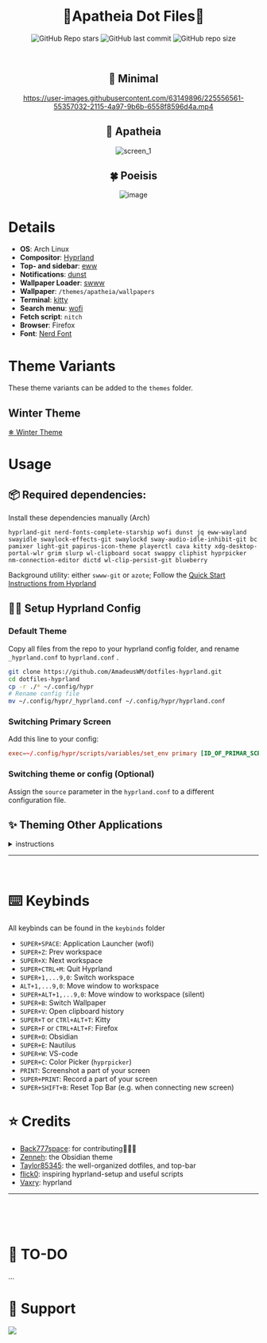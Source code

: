 <div align="center">

# 🌸**Apatheia Dot Files**🌸

![GitHub Repo stars](https://img.shields.io/github/stars/AmadeusWM/dotfiles-hyprland?style=for-the-badge&color=E08BCA) ![GitHub last commit](https://img.shields.io/github/last-commit/AmadeusWM/dotfiles-hyprland?style=for-the-badge&color=E08BCA) ![GitHub repo size](https://img.shields.io/github/repo-size/AmadeusWM/dotfiles-hyprland?style=for-the-badge&color=E08BCA)


<br/>

## 🌙 Minimal

https://user-images.githubusercontent.com/63149896/225556561-55357032-2115-4a97-9b6b-6558f8596d4a.mp4

## 🌸 Apatheia

![screen_1](/assets/screenshots/ImagesShowcase.png)

## 🍀 Poeisis

![image](https://user-images.githubusercontent.com/63149896/232291001-e818654f-8b3b-494f-91a0-d2f32f09887b.png)

</div>

# Details
- **OS**: Arch Linux
- **Compositor**: [Hyprland](https://github.com/hyprwm/Hyprland)
- **Top- and sidebar**: [eww](https://github.com/elkowar/eww)
- **Notifications**: [dunst](https://github.com/dunst-project/dunst)
- **Wallpaper Loader**: [swww](https://github.com/Horus645/swww)
- **Wallpaper**: `/themes/apatheia/wallpapers`
- **Terminal**: [kitty](https://github.com/kovidgoyal/kitty)
- **Search menu**: [wofi](https://github.com/uncomfyhalomacro/wofi)
- **Fetch script**: `nitch`
- **Browser**: Firefox
- **Font**: [Nerd Font](https://www.nerdfonts.com/)

# Theme Variants
These theme variants can be added to the `themes` folder.
## Winter Theme
[❄ Winter Theme](https://github.com/AmadeusWM/hyprland-winter)

# Usage
## 📦 Required dependencies:
Install these dependencies manually (Arch) 
```shell
hyprland-git nerd-fonts-complete-starship wofi dunst jq eww-wayland swayidle swaylock-effects-git swaylockd sway-audio-idle-inhibit-git bc pamixer light-git papirus-icon-theme playerctl cava kitty xdg-desktop-portal-wlr grim slurp wl-clipboard socat swappy cliphist hyprpicker nm-connection-editor dictd wl-clip-persist-git blueberry
```
Background utility:
either `swww-git` or `azote`;
Follow the [Quick Start Instructions from Hyprland](https://wiki.hyprland.org/Getting-Started/Quick-start/)

## 🧙‍♂️ Setup Hyprland Config
### Default Theme
Copy all files from the repo to your hyprland config folder, and rename `_hyprland.conf` to `hyprland.conf` .
```bash
git clone https://github.com/AmadeusWM/dotfiles-hyprland.git
cd dotfiles-hyprland
cp -r ./* ~/.config/hypr
# Rename config file
mv ~/.config/hypr/_hyprland.conf ~/.config/hypr/hyprland.conf 
```

### Switching Primary Screen
Add this line to your config:
```conf
exec=~/.config/hypr/scripts/variables/set_env primary [ID_OF_PRIMAR_SCREEN] # 0, 1, 2, ...
```

### Switching theme or config (Optional)
Assign the `source` parameter in the `hyprland.conf` to a different configuration file.

## ✨ Theming Other Applications

<details>
<summary>
instructions 
</summary>

### Default Applications
The themes of other applications are saved in the `dots` folder.
`wofi`, `rofi`, `kitty` and `dunst` can be themed by copying the folders into `~/.config`
```bash
cp -r  ./dots/dunst ~/.config
cp -r ./dots/wofi ~/.config
cp -r ./dots/rofi ~/.config
cp -r ./dots/kitty ~/.config
```

### Spotify (Spicetify)
Install spicetify. (AUR: `spicetify-cli`)
Copy `dots/spicetify/Dribbblish` to `~/.config/spicetify/Themes` (or wherever your spicetify themes are stored)
Then:
```bash
cd "$(dirname "$(spicetify -c)")/Themes/Dribbblish"
mkdir -p ../../Extensions
cp dribbblish.js ../../Extensions/.
spicetify config extensions dribbblish.js
spicetify config current_theme Dribbblish color_scheme apatheia
spicetify config inject_css 1 replace_colors 1 overwrite_assets 1
spicetify apply
```
### Discord (Better Discord)
install from AUR: `betterdiscordctl`

Copy `dots/BetterDiscord/Apatheia.theme.css` to `~/snap/discord/145/.config/BetterDiscord/`

#### For Discord (Installed With Snap)
```bash
betterdiscordctl --d-install snap install 
```
#### Webcord
```bash
webcord --add-css-theme ~/.config/hypr/dots/BetterDiscord/Apatheia.theme.css
```

### Obsidian
The Obsidian theme can be found in the community theme store, just look up `Apatheia`. Install the theme which is developed by @AmadeusWM, @Zenneh. 

### VS-code
The Apatheia theme can be found on the marketplace. 
Look up `Apatheia` from `Amadeus Wolf`

#### If You Want To Change It
You'll have to upload it to the vs-code marketplace.
Follow the docs:
1. Generate theme repository
    - https://code.visualstudio.com/api/extension-guides/color-theme#create-a-new-color-theme
2. Publish theme
    - https://code.visualstudio.com/api/working-with-extensions/publishing-extension#next-steps

### Firefox
First and foremost, go to about:addons in your firefox. And enable the `Dark` theme.
#### Firefox Theme
1. in Firefox go to about:config. Change `toolkit.legacyUserProfileCustomizations.stylesheets` to "True"
2. Find your profile folder (go to the url `about:profiles` in firefox, and open the folder of your active profile)
3. Copy the `chrome` folder from `dots/firefox` to the aforementioned profile folder.
4. Restart firefox, you theme should be updated

<details>
<summary>
MacOS Fix overlapping controls
</summary>

1. Open this file in your editor: `dotfiles-hyprland/dots/firefox/chrome/window-controls/wc-without-tabline.css`
2. Uncomment the following: (in `:root:not([inFullscreen]) toolbar#nav-bar`
```css
margin-left: calc(
        var(--wc-right-space) * 2 + 60px
    ) !important; 
```
3. Comment in this line:
```css
margin-left: 0px;
```
4. Your file should look like this
```css
@import "window-controls.css";

:root:not([inFullscreen]) toolbar#nav-bar {
    z-index: 1 !important;
    position: relative !important;
    /* shift toolbar to the right based on initial width */
    margin-left: calc(
        var(--wc-right-space) * 2 + 60px
    ) !important; 
    /* margin-left: 0px; */
}

#TabsToolbar .toolbar-items {
    display: none !important;
}

.titlebar-buttonbox {
    flex-direction: row-reverse;
}

#TabsToolbar.browser-toolbar {
    display: inline-block !important;
    position: absolute;
    top: var(--wc-vertical-shift) !important;
    left: var(--wc-left-space) !important;
}
```
</details>
    
<details>
<summary>
Windows: Window Control Buttons At the Right Side
</summary>

The solution is to replace this line: (in `chrome/config.css`)
```css
@import "window-controls/wc-without-tabline.css";
```
with the following:
```css
@import "window-controls/wc-without-tabline-r.css";
```
Afterwards your buttons should be visible.
</details>

#### Tree Style Tabs
1. Install the Tree Style Tabs extension from [here](https://addons.mozilla.org/en-US/firefox/addon/tree-style-tab/)
2. Visit `Preferences` with `ctrl+shift+a>Tree Style Tab>Preferences`
3. Scroll to the bottom, and Press `Import` in `All Configs`
4. Import the `config.json` from `dots/firefox/treestyletab/config.json`
5. Then go to `Advanced` and scroll down
6. Choose `Load from file` and upload the following `dots/firefox/treestyletab/treestyletab.css` (*optional*: if the theme of TST doesn't match the new firefox theme)

#### Night Tab
1. Install the nighttab extension from [here](https://addons.mozilla.org/en-US/firefox/addon/nighttab/)
2. Go to night tab settings (top right), and then the data tab
3. Import `dots/firefox/night-tab/night-tab.json`
4. You'll have to change the colors yourself if you change the theme from the default

### GTK Theme
For GTK: [Orchis-Theme](https://github.com/vinceliuice/Orchis-theme)
Edit the following files:
- `~/.config/gtk-3.0/settings.ini`
- `~/.config/gtk-4.0/settings.ini`
to:
```conf
[Settings]
gtk-application-prefer-dark-theme=1
gtk-theme-name = Orchis-Dark
```
and you might have to run: 
```bash
gsettings set org.gnome.desktop.interface color-scheme prefer-dark
```
### Eww Bar
Credits to https://github.com/taylor85345
Dependency: `eww-wayland`

</details>

---

<br/>

# ⌨️ Keybinds 
All keybinds can be found in the `keybinds` folder
- `SUPER+SPACE`: Application Launcher (wofi)
- `SUPER+Z`: Prev workspace
- `SUPER+X`: Next workspace
- `SUPER+CTRL+M`: Quit Hyprland
- `SUPER+1,...9,0`: Switch workspace
- `ALT+1,...9,0`: Move window to workspace
- `SUPER+ALT+1,...9,0`: Move window to workspace (silent)
- `SUPER+B`: Switch Wallpaper
- `SUPER+V`: Open clipboard history
- `SUPER+T` or `CTRl+ALT+T`: Kitty
- `SUPER+F` or `CTRL+ALT+F`: Firefox
- `SUPER+O`: Obsidian
- `SUPER+E`: Nautilus
- `SUPER+W`: VS-code
- `SUPER+C`: Color Picker (`hyprpicker`)
- `PRINT`: Screenshot a part of your screen
- `SUPER+PRINT`: Record a part of your screen
- `SUPER+SHIFT+B`: Reset Top Bar (e.g. when connecting new screen)

# ⭐ Credits
- [Back777space](https://github.com/Back777space): for contributing🗿🗿🗿
- [Zenneh](https://github.com/zenneh): the Obsidian theme
- [Taylor85345](https://github.com/taylor85345): the well-organized dotfiles, and top-bar
- [flick0](https://github.com/flick0): inspiring hyprland-setup and useful scripts
- [Vaxry](https://github.com/vaxerski): hyprland


---

<br/>
<br/>
<br/>

# 🔨 TO-DO
...
# 💖 Support
<a href="https://www.buymeacoffee.com/amadeusWM"><img src="https://img.buymeacoffee.com/button-api/?text=Buy me a coffee&emoji=&slug=amadeusWM&button_colour=5F7FFF&font_colour=ffffff&font_family=Poppins&outline_colour=000000&coffee_colour=FFDD00"></a>
